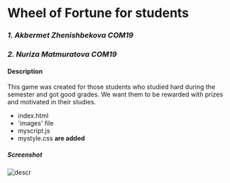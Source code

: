 # Wheel of Fortune for students

### *1. Akbermet Zhenishbekova COM19*
### *2. Nuriza Matmuratova COM19*

#### Description
This game was created for those students who studied hard during the semester and got good grades.
We want them to be rewarded with prizes and motivated in their studies.


- index.html
- 'images' file
- myscript.js
- mystyle.css
**are added**

##### Screenshot
![descr](https://i.imgur.com/yFjh6ei.png)
